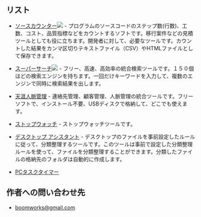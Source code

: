 ## リスト ##

  * [ソースカウンター](SourceCounterJP.md)[![](http://srccounter.googlecode.com/files/img-new.png)](http://down.boomworks.net/) - プログラムのソースコードのステップ数(行数)、工数、コスト、品質指標などをカウントするソフトです。移行案件などの見積ツールとしても役に立ちます。開発者に対して、必要なツールです。カウントした結果をカンマ区切りテキストファイル（CSV）やHTMLファイルとして保存できます。

  * [スーパーサーチ](SuperSearchJP.md)[![](http://srccounter.googlecode.com/files/img-new.png)](http://down.boomworks.net/) - フリー、高速、高効率の統合検索ツールです。１５０個ほどの検索エンジンを持ちます。一回だけキーワードを入力して、複数のエンジンで同時に検索結果を出します。

  * [天涯人脈管理](BingBookJP.md) - 連絡先管理、顧客管理、人脈管理の統合ツールです。フリーソフトで、インストール不要、USBディスクで格納して、どこでも使えます。

  * [ストップウォッチ](StopWatchJP.md) - ストップウォッチツールです。

  * [デスクトップ アシスタント](DesktopAssistantJP.md) - デスクトップのファイルを事前設定したルールに従って、分類整理するツールです。このツールは事前で設定した分類整理ルールを使って、ファイルを分類整理することができます。分類したファイルの格納先のフォルダは自動的に作成します。

  * [PCタスクタイマー](PCTaskTimerJP.md)

## 作者への問い合わせ先 ##

  * [boomworks@gmail.com](mailto:boomworks@gmail.com)